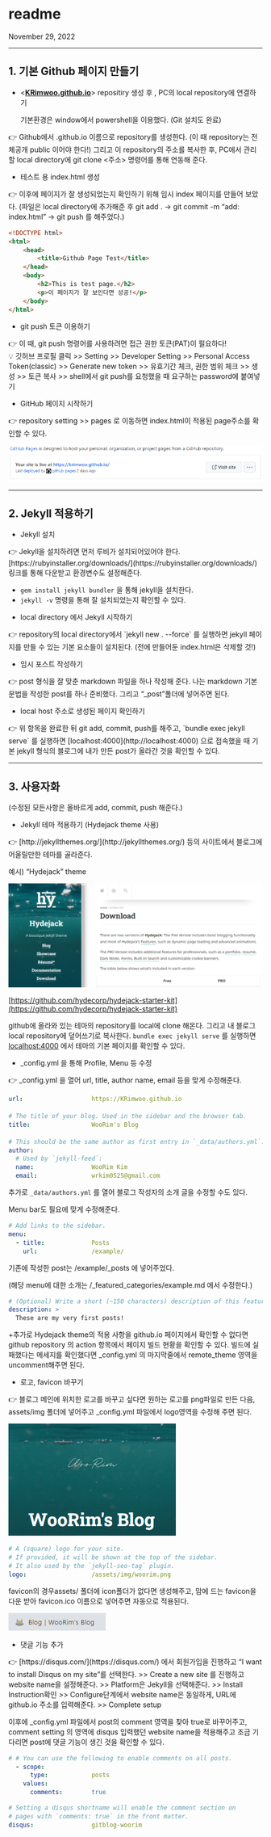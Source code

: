 # readme

November 29, 2022

---

## 1. 기본 Github 페이지 만들기

- <**[KRimwoo.github.io](https://github.com/KRimwoo/KRimwoo.github.io)**> repositiry 생성 후 , PC의 local repository에 연결하기
    
     기본환경은 window에서 powershell을 이용했다. (Git 설치도 완료)
    

<aside>
👉 Github에서 <username>.github.io 이름으로 repository를 생성한다. (이 때 repository는 전체공개 public 이어야 한다!) 그리고 이 repository의 주소를 복사한 후, PC에서 관리할 local directory에 git clone <주소> 명령어를 통해 연동해 준다.

</aside>

- 테스트 용 index.html 생성

<aside>
👉 이후에 페이지가 잘 생성되었는지 확인하기 위해 임시 index 페이지를 만들어 보았다. (파일은 local directory에 추가해준 후 git add .  → git commit -m “add: index.html” → git push 를 해주었다.)

```html
<!DOCTYPE html>
<html>
    <head>
        <title>Github Page Test</title>
    </head>
    <body>
        <h2>This is test page.</h2>
        <p>이 페이지가 잘 보인다면 성공!</p>
    </body>
</html>
```

</aside>

- git push 토큰 이용하기

<aside>
👉 이 때, git push  명령어를 사용하려면 접근 권한 토큰(PAT)이 필요하다!

<aside>
💡 깃허브 프로필 클릭 >> Setting >> Developer Setting >> Personal Access Token(classic) >> Generate new token >> 유효기간 체크, 권한 범위 체크 >> 생성 >> 토큰 복사 >> shell에서 git push를 요청했을 때 요구하는 password에 붙여넣기

</aside>

</aside>

- GitHub 페이지 시작하기

<aside>
👉 repository setting >> pages 로 이동하면 index.html이 적용된 page주소를 확인할 수 있다.

![Untitled](readme/Untitled.png)

</aside>

---

## 2. Jekyll 적용하기

- Jekyll 설치

<aside>
👉 Jekyll을 설치하려면 먼저 루비가 설치되어있어야 한다. [https://rubyinstaller.org/downloads/](https://rubyinstaller.org/downloads/) 링크를 통해 다운받고 환경변수도 설정해준다.

- `gem install jekyll bundler` 을 통해 jekyll을 설치한다.
- `jekyll -v` 명령을 통해 잘 설치되었는지 확인할 수 있다.
</aside>

- local directory 에서 Jekyll 시작하기

<aside>
👉 repository의 local directory에서 `jekyll new . --force` 를 실행하면 jekyll 페이지를 만들 수 있는 기본 요소들이 설치된다. (전에 만들어둔 index.html은 삭제할 것!)

</aside>

- 임시 포스트 작성하기

<aside>
👉 post 형식을 잘 맞춘 markdown 파일을 하나 작성해 준다. 나는 markdown  기본 문법을 작성한 post를 하나 준비했다. 그리고 “_post”폴더에 넣어주면 된다.

</aside>

- local host 주소로 생성된 페이지 확인하기

<aside>
👉 위 항목을 완료한 뒤 git add, commit, push를 해주고, `bundle exec jekyll serve` 를 실행하면 [localhost:4000](http://localhost:4000) 으로 접속했을 때 기본 jekyll 형식의 블로그에 내가 만든 post가 올라간 것을 확인할 수 있다.

</aside>

---

## 3. 사용자화

(수정된 모든사항은 올바르게 add, commit, push 해준다.)

- Jekyll 테마 적용하기 (Hydejack theme 사용)

<aside>
👉 [http://jekyllthemes.org/](http://jekyllthemes.org/) 등의 사이트에서 블로그에 어울릴만한 테마를 골라준다.

예시) “Hydejack” theme

![Untitled](readme/Untitled%201.png)

[https://github.com/hydecorp/hydejack-starter-kit](https://github.com/hydecorp/hydejack-starter-kit)

github에 올라와 있는 테마의 repository를 local에 clone 해온다. 그리고 내 블로그 local repository에 덮어쓰기로 복사한다. `bundle exec jekyll serve` 를 실행하면[localhost:4000](http://localhost:4000) 에서 테마의 기본 페이지를 확인할 수 있다. 

</aside>

- _config.yml 을 통해 Profile, Menu 등 수정

<aside>
👉 _config.yml 을 열어 url, title, author name, email 등을 맞게 수정해준다.

```yaml
url:                   https://KRimwoo.github.io

# The title of your blog. Used in the sidebar and the browser tab.
title:                 WooRim's Blog

# This should be the same author as first entry in `_data/authors.yml`.
author:
  # Used by `jekyll-feed`:
  name:                WooRim Kim
  email:               wrkim0525@gmail.com
```

추가로 `_data/authors.yml` 를 열어 블로그 작성자의 소개 글을 수정할 수도 있다.

Menu bar도 필요에 맞게 수정해준다.

```yaml
# Add links to the sidebar.
menu:
  - title:             Posts
    url:               /example/
```

기존에 작성한 post는 /example/_posts 에 넣어주었다.

(해당 menu에 대한 소개는 /_featured_categories/example.md 에서 수정한다.)

```yaml
# (Optional) Write a short (~150 characters) description of this featured tag.
description: >
  These are my very first posts!
```

+추가로 Hydejack theme의 적용 사항을 github.io 페이지에서 확인할 수 없다면 github repository 의 action 항목에서 페이지 빌드 현황을 확인할 수 있다. 빌드에 실패했다는 메세지를 확인했다면 _config.yml 의 마지막줄에서 remote_theme 영역을 uncomment해주면 된다.

</aside>

- 로고, favicon 바꾸기

<aside>
👉 블로그 메인에 위치한 로고를 바꾸고 싶다면 원하는 로고를 png파일로 만든 다음, assets/img 폴더에 넣어주고 _config.yml 파일에서 logo영역을 수정해 주면 된다.

![Untitled](readme/Untitled%202.png)

```yaml
# A (square) logo for your site.
# If provided, it will be shown at the top of the sidebar.
# It also used by the `jekyll-seo-tag` plugin.
logo:                  /assets/img/woorim.png
```

favicon의 경우assets/ 폴더에 icon폴더가 없다면 생성해주고, 맘에 드는  favicon을 다운 받아 favicon.ico 이름으로 넣어주면 자동으로 적용된다.

![Untitled](readme/Untitled%203.png)

</aside>

- 댓글 기능 추가

<aside>
👉 [https://disqus.com/](https://disqus.com/) 에서 회원가입을 진행하고 “I want to install Disqus on my site”를 선택한다. >> Create a new site 를 진행하고 website name을 설정해준다.  >> Platform은 Jekyll을 선택해준다.  >> Install Instruction확인 >> Configure단계에서 website name은 동일하게,  URL에 github.io 주소를 입력해준다.  >>  Complete setup

이후에 _config.yml 파일에서 post의 comment 영역을 찾아 true로 바꾸어주고, comment setting 의 <username>영역에 disqus 입력했던 website name을 적용해주고 조금 기다리면 post에 댓글 기능이 생긴 것을 확인할 수 있다.

```yaml
# # You can use the following to enable comments on all posts.
  - scope:
      type:            posts
    values:
      comments:        true
```

```yaml
# Setting a disqus shortname will enable the comment section on
# pages with `comments: true` in the front matter.
disqus:                gitblog-woorim
```

</aside>
